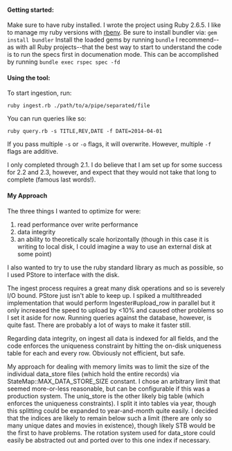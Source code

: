 #### Getting started:
Make sure to have ruby installed.  I wrote the project using Ruby 2.6.5.  I like to manage my ruby versions with [rbenv](https://github.com/rbenv/rbenv).
Be sure to install bundler via: `gem install bundler`
Install the loaded gems by running `bundle`
I recommend--as with all Ruby projects--that the best way to start to understand the code is to run the specs first in documenation mode.  This can be accomplished by running `bundle exec rspec spec -fd`

#### Using the tool:
To start ingestion, run:
```
ruby ingest.rb ./path/to/a/pipe/separated/file
```
You can run queries like so:
```
ruby query.rb -s TITLE,REV,DATE -f DATE=2014-04-01
```

If you pass multiple `-s` or `-o` flags, it will overwrite.  However, multiple `-f` flags are additive.

I only completed through 2.1.  I do believe that I am set up for some success for 2.2 and 2.3, however, and expect that they would not take that long to complete (famous last words!).


#### My Approach
The three things I wanted to optimize for were:
1) read performance over write performance
2) data integrity
3) an ability to theoretically scale horizontally (though in this case it is writing to local disk, I could imagine a way to use an external disk at some point)  

I also wanted to try to use the ruby standard library as much as possible, so I used PStore to interface with the disk.

The ingest process requires a great many disk operations and so is severely I/O bound.  PStore just isn't able to keep up.  I spiked a multithreaded implementation that would perform Ingester#upload_row in parallel but it only increased the speed to upload by <10% and caused other problems so I set it aside for now.  Running queries against the database, however, is quite fast.  There are probably a lot of ways to make it faster still.

Regarding data integrity, on ingest all data is indexed for all fields, and the code enforces the uniqueness constraint by hitting the on-disk uniqueness table for each and every row.  Obviously not efficient, but safe.

My approach for dealing with memory limits was to limit the size of the individual data_store files (which hold the entire records) via StateMap::MAX_DATA_STORE_SIZE constant.  I chose an arbitrary limit that seemed more-or-less reasonable, but can be configurable if this was a production system.  The uniq_store is the other likely big table (which enforces the uniqueness constraints).  I split it into tables via year, though this splitting could be expanded to year-and-month quite easily.  I decided that the indices are likely to remain below such a limit (there are only so many unique dates and movies in existence), though likely STB would be the first to have problems.  The rotation system used for data_store could easily be abstracted out and ported over to this one index if necessary.
